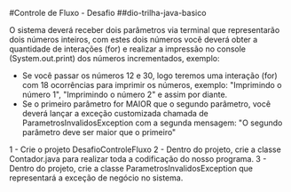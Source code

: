 #Controle de Fluxo - Desafio
##dio-trilha-java-basico

O sistema deverá receber dois parâmetros via terminal que representarão dois números inteiros, com estes dois números você deverá obter a quantidade de interações (for) e realizar a impressão no console (System.out.print) dos números incrementados, exemplo:

- Se você passar os números 12 e 30, logo teremos uma interação (for) com 18 ocorrências para imprimir os números, exemplo: "Imprimindo o número 1", "Imprimindo o número 2" e assim por diante.
- Se o primeiro parâmetro for MAIOR que o segundo parâmetro, você deverá lançar a exceção customizada chamada de ParametrosInvalidosException com a segunda mensagem: "O segundo parâmetro deve ser maior que o primeiro"

1 - Crie o projeto DesafioControleFluxo
2 - Dentro do projeto, crie a classe Contador.java para realizar toda a codificação do nosso programa.
3 - Dentro do projeto, crie a classe ParametrosInvalidosException que representará a exceção de negócio no sistema.
